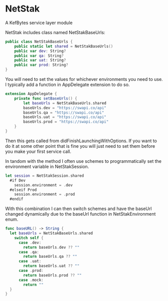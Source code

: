 # NetStak
A KefBytes service layer module

NetStak includes class named NetStakBaseUrls:

```swift
public class NetStakBaseUrls {
    public static let shared = NetStakBaseUrls()
    public var dev: String?
    public var qa: String?
    public var uat: String?
    public var prod: String?
}
```
You will need to set the values for whichever environments you need to use. I typically add a function in AppDelegate extension to do so.
```swift
extension AppDelegate {
    private func setBaseUrls() {
        let baseUrls = NetStakBaseUrls.shared
        baseUrls.dev = "https://swapi.co/api"
        baseUrls.qa = "https://swapi.co/api"
        baseUrls.uat = "https://swapi.co/api"
        baseUrls.prod = "https://swapi.co/api"
    }
}
```
Then this gets called from didFinishLaunchingWithOptions. If you want to do it at some other point that is fine you will just need to set them before you make your first service call.

In tandom with the method I often use schemes to programmatically set the environment variable in NetStakSession.
```swift
let session = NetStakSession.shared
  #if Dev
    session.environment = .dev
  #elseif Prod
    session.environment = .prod
  #endif
```
With this combination I can then switch schemes and have the baseUrl changed dynamically due to the baseUrl function in NetStakEnvironment enum.
```swift
func baseURL() -> String {
  let baseUrls = NetStakBaseUrls.shared
    switch self {
      case .dev:
        return baseUrls.dev ?? ""
      case .qa:
        return baseUrls.qa ?? ""
      case .uat:
        return baseUrls.uat ?? ""
      case .prod:
        return baseUrls.prod ?? ""
      case .mock:
        return ""
  }
}
```
